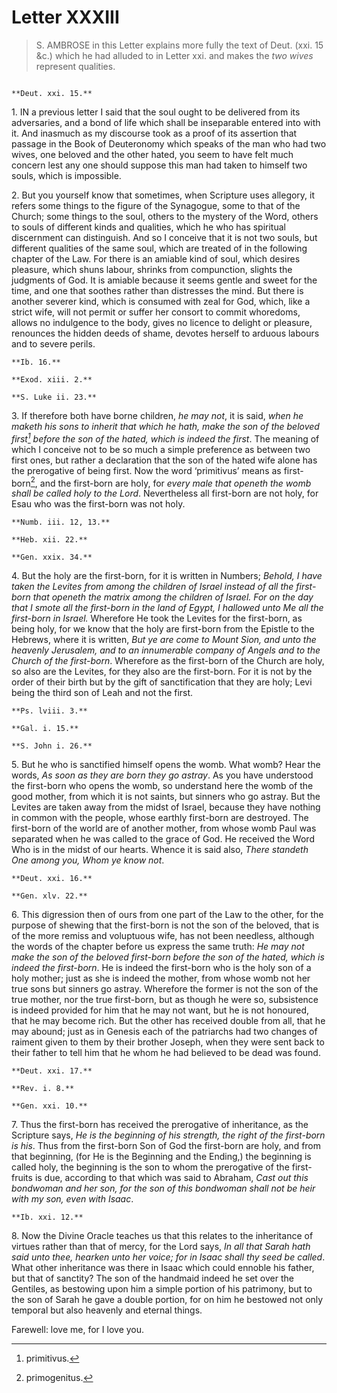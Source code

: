 # Letter XXXIII

> S. AMBROSE in this Letter explains more fully the text of Deut.
> (xxi. 15 &c.) which he had alluded to in Letter xxi. and makes
> the _two wives_ represent qualities.

```{centered} AMBROSE TO IRENÆUS, GREETING
```

```{margin}
**Deut. xxi. 15.**
```

1\. IN a previous letter I said that the soul ought to be delivered
from its adversaries, and a bond of life which shall be inseparable
entered into with it. And inasmuch as my discourse took as a proof of
its assertion that passage in the Book of Deuteronomy which speaks of
the man who had two wives, one beloved and the other hated, you seem to
have felt much concern lest any one should suppose this man had taken
to himself two souls, which is impossible.

2\. But you yourself know that sometimes, when Scripture uses allegory,
it refers some things to the figure of the Synagogue, some to that
of the Church; some things to the soul, others to the mystery of the
Word, others to souls of different kinds and qualities, which he who
has spiritual discernment can distinguish. And so I conceive that it
is not two souls, but different qualities of the same soul, which are
treated of in the following chapter of the Law. For there is an amiable
kind of soul, which desires pleasure, which shuns labour, shrinks
from compunction, slights the judgments of God. It is amiable because
it seems gentle and sweet for the time, and one that soothes rather
than distresses the mind. But there is another severer kind, which is
consumed with zeal for God, which, like a strict wife, will not permit
or suffer her consort to commit whoredoms, allows no indulgence to the
body, gives no licence to delight or pleasure, renounces the hidden
deeds of shame, devotes herself to arduous labours and to severe perils.

```{margin}
**Ib. 16.**

**Exod. xiii. 2.**

**S. Luke ii. 23.**
```

3\. If therefore both have borne children, _he may not_, it is said,
_when he maketh his sons to inherit that which he hath, make the son
of the beloved first[^174] before the son of the hated, which is indeed
the first_. The meaning of which I conceive not to be so much a simple
preference as between two first ones, but rather a declaration that
the son of the hated wife alone has the prerogative of being first. Now
the word ‘primitivus’ means as first-born[^175], and the first-born are
holy, for _every male that openeth the womb shall be called holy to the
Lord_. Nevertheless all first-born are not holy, for Esau who was the
first-born was not holy.

```{margin}
**Numb. iii. 12, 13.**

**Heb. xii. 22.**

**Gen. xxix. 34.**
```

4\. But the holy are the first-born, for it is written in Numbers;
_Behold, I have taken the Levites from among the children of Israel
instead of all the first-born that openeth the matrix among the
children of Israel. For on the day that I smote all the first-born in
the land of Egypt, I hallowed unto Me all the first-born in Israel._
Wherefore He took the Levites for the first-born, as being holy,
for we know that the holy are first-born from the Epistle to the
Hebrews, where it is written, _But ye are come to Mount Sion, and
unto the heavenly Jerusalem, and to an innumerable company of Angels
and to the Church of the first-born_. Wherefore as the first-born of
the Church are holy, so also are the Levites, for they also are the
first-born. For it is not by the order of their birth but by the gift
of sanctification that they are holy; Levi being the third son of Leah
and not the first.

```{margin}
**Ps. lviii. 3.**

**Gal. i. 15.**

**S. John i. 26.**
```

5\. But he who is sanctified himself opens the womb. What womb? Hear
the words, _As soon as they are born they go astray_. As you have
understood the first-born who opens the womb, so understand here the
womb of the good mother, from which it is not saints, but sinners who
go astray. But the Levites are taken away from the midst of Israel,
because they have nothing in common with the people, whose earthly
first-born are destroyed. The first-born of the world are of another
mother, from whose womb Paul was separated when he was called to the
grace of God. He received the Word Who is in the midst of our hearts.
Whence it is said also, _There standeth One among you, Whom ye know
not_.

```{margin}
**Deut. xxi. 16.**

**Gen. xlv. 22.**
```

6\. This digression then of ours from one part of the Law to the other,
for the purpose of shewing that the first-born is not the son of the
beloved, that is of the more remiss and voluptuous wife, has not been
needless, although the words of the chapter before us express the same
truth: _He may not make the son of the beloved first-born before the
son of the hated, which is indeed the first-born_. He is indeed the
first-born who is the holy son of a holy mother; just as she is indeed
the mother, from whose womb not her true sons but sinners go astray.
Wherefore the former is not the son of the true mother, nor the true
first-born, but as though he were so, subsistence is indeed provided
for him that he may not want, but he is not honoured, that he may
become rich. But the other has received double from all, that he may
abound; just as in Genesis each of the patriarchs had two changes of
raiment given to them by their brother Joseph, when they were sent back
to their father to tell him that he whom he had believed to be dead was
found.

```{margin}
**Deut. xxi. 17.**

**Rev. i. 8.**

**Gen. xxi. 10.**
```

7\. Thus the first-born has received the prerogative of inheritance,
as the Scripture says, _He is the beginning of his strength, the right
of the first-born is his_. Thus from the first-born Son of God the
first-born are holy, and from that beginning, (for He is the Beginning
and the Ending,) the beginning is called holy, the beginning is the
son to whom the prerogative of the first-fruits is due, according to
that which was said to Abraham, _Cast out this bondwoman and her son,
for the son of this bondwoman shall not be heir with my son, even with
Isaac_.

```{margin}
**Ib. xxi. 12.**
```

8\. Now the Divine Oracle teaches us that this relates to the
inheritance of virtues rather than that of mercy, for the Lord says,
_In all that Sarah hath said unto thee, hearken unto her voice; for
in Isaac shall thy seed be called_. What other inheritance was there
in Isaac which could ennoble his father, but that of sanctity? The
son of the handmaid indeed he set over the Gentiles, as bestowing upon
him a simple portion of his patrimony, but to the son of Sarah he gave
a double portion, for on him he bestowed not only temporal but also
heavenly and eternal things.

Farewell: love me, for I love you.

[^174]: primitivus.

[^175]: primogenitus.
